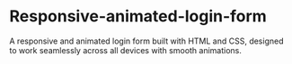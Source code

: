 # Responsive-animated-login-form
A responsive and animated login form built with HTML and CSS, designed to work seamlessly across all devices with smooth animations.
